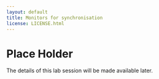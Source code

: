 ```yaml
---
layout: default
title: Monitors for synchronisation
license: LICENSE.html
---
```


# Place Holder

The details of this lab session will be made available later.
